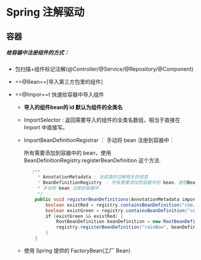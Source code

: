 # Spring 注解驱动

## 容器

##### 给容器中注册组件的方式：

* 包扫描+组件标记注解(@Controller/@Service/@Repository/@Component)

* ==@Bean==[导入第三方包里的组件]

* ==@Impor==t 快速给容器中导入组件

  * **导入的组件bean的 id 默认为组件的全类名**

  * ImportSelector : 返回需要导入的组件的全类名数组，相当于直接在 Import 中直接写。

  * ImportBeanDefinitionRegistrar ： 手动将 bean 注册到容器中：

    所有需要添加到容器中的 bean，使用 BeanDefinitionRegistry.registerBeanDefinition 这个方法.

    ```java
       /**
         * AnnotationMetadata : 当前类的注解相关的信息
         * BeanDefinitionRegistry ： 所有需要添加到容器中的 bean，使用BeanDefinitionRegistry.registerBeanDefinition 这个方法
         * 手动将 bean 注册到容器中
         */
        public void registerBeanDefinitions(AnnotationMetadata importingClassMetadata, BeanDefinitionRegistry registry) {
            boolean existRed = registry.containsBeanDefinition("com.atguigu.bean.Red");
            boolean existGreen = registry.containsBeanDefinition("com.atguigu.bean.Green");
            if (existGreen && existRed) {
                RootBeanDefinition beanDefinition = new RootBeanDefinition(RainBow.class);
                registry.registerBeanDefinition("rainBow", beanDefinition);
            }
        }
    ```

  * 使用 Spring 提供的 FactoryBean(工厂 Bean)











